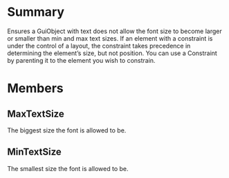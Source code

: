 # Summary
Ensures a GuiObject with text does not allow the font size to become larger or smaller than min and max text sizes. If an element with a constraint is under the control of a layout, the constraint takes precedence in determining the element’s size, but not position. You can use a Constraint by parenting it to the element you wish to constrain.

# Members

## MaxTextSize
The biggest size the font is allowed to be.

## MinTextSize
The smallest size the font is allowed to be.